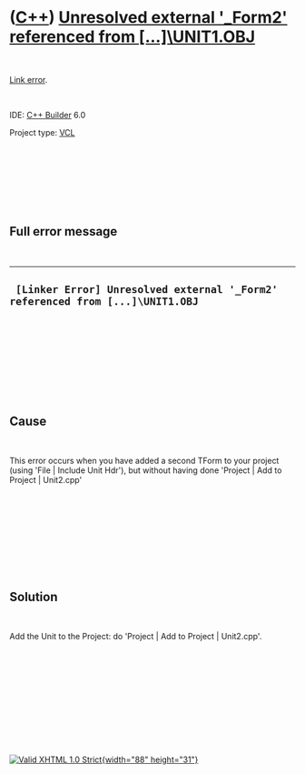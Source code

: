 



 

 

 

 

 

([C++](Cpp.htm)) [Unresolved external '\_Form2' referenced from \[...\]\\UNIT1.OBJ](CppLinkErrorUnresolvedExternal_Form2.htm)
=============================================================================================================================

 

[Link error](CppLinkError.htm).

 

IDE: [C++ Builder](CppBuilder.htm) 6.0

Project type: [VCL](CppVcl.htm)

 

 

 

 

Full error message
------------------

 

  --------------------------------------------------------------------------------
  ` [Linker Error] Unresolved external '_Form2' referenced from [...]\UNIT1.OBJ`
  --------------------------------------------------------------------------------

 

 

 

 

 

Cause
-----

 

This error occurs when you have added a second TForm to your project
(using 'File | Include Unit Hdr'), but without having done 'Project |
Add to Project | Unit2.cpp'

 

 

 

 

 

Solution
--------

 

Add the Unit to the Project: do 'Project | Add to Project | Unit2.cpp'.

 

 

 

 

 





 

[![Valid XHTML 1.0 Strict](valid-xhtml10.png){width="88"
height="31"}](http://validator.w3.org/check?uri=referer)
